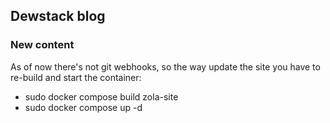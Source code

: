 ## Dewstack blog

### New content
As of now there's not git webhooks, so the way update the site you have to re-build and start the container:
- sudo docker compose build zola-site
- sudo docker compose up -d
